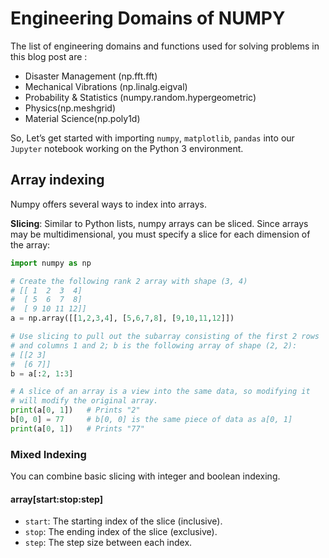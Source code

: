 # Engineering Domains of NUMPY

The list of engineering domains and functions used for solving problems in this blog post are :

- Disaster Management (np.fft.fft)
- Mechanical Vibrations (np.linalg.eigval)
- Probability & Statistics (numpy.random.hypergeometric)
- Physics(np.meshgrid)
- Material Science(np.poly1d)

So, Let’s get started with importing `numpy`, `matplotlib`, `pandas` into our `Jupyter` notebook working on the Python 3 environment.

## Array indexing

Numpy offers several ways to index into arrays.

**Slicing**: Similar to Python lists, numpy arrays can be sliced. Since arrays may be multidimensional, you must specify a slice for each dimension of the array:

```python
import numpy as np

# Create the following rank 2 array with shape (3, 4)
# [[ 1  2  3  4]
#  [ 5  6  7  8]
#  [ 9 10 11 12]]
a = np.array([[1,2,3,4], [5,6,7,8], [9,10,11,12]])

# Use slicing to pull out the subarray consisting of the first 2 rows
# and columns 1 and 2; b is the following array of shape (2, 2):
# [[2 3]
#  [6 7]]
b = a[:2, 1:3]

# A slice of an array is a view into the same data, so modifying it
# will modify the original array.
print(a[0, 1])   # Prints "2"
b[0, 0] = 77     # b[0, 0] is the same piece of data as a[0, 1]
print(a[0, 1])   # Prints "77"
```

### Mixed Indexing

You can combine basic slicing with integer and boolean indexing.

#### array[start:stop:step]

- `start`: The starting index of the slice (inclusive).
- `stop`: The ending index of the slice (exclusive).
- `step`: The step size between each index.
